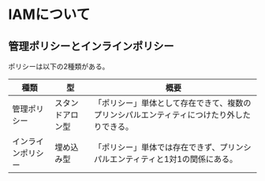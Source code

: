 # IAMについて
## 管理ポリシーとインラインポリシー
ポリシーは以下の2種類がある。  

|	種類	| 型	| 概要 |
| ---- | ---- | ---- |
|管理ポリシー	|スタンドアロン型	| 「ポリシー」単体として存在できて、複数のプリンシパルエンティティにつけたり外したりできる。|
|インラインポリシー |	埋め込み型	| 「ポリシー」単体では存在できず、プリンシパルエンティティと1対1の関係にある。|

